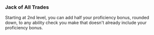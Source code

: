 ### Jack of All Trades
Starting at 2nd level, you can add half your proficiency bonus, rounded down, to any ability check you make that doesn't already include your proficiency bonus.